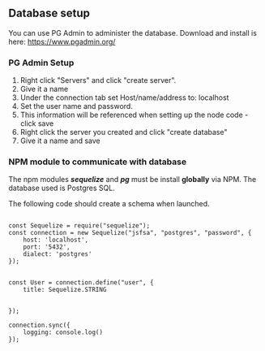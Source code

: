 
## Database setup


You can use PG Admin to administer the database.
Download and install is here:  https://www.pgadmin.org/


### PG Admin Setup

1. Right click "Servers" and click "create server".
2. Give it a name
2. Under the connection tab set Host/name/address to: localhost
3. Set the user name and password. 
4. This information will be referenced when setting up the node code - click save
5. Right click the server you created and click "create database"
6. Give it a name and save






### NPM module to communicate with database

The npm modules ***sequelize*** and ***pg*** must be install **globally** via NPM.
The database used is Postgres SQL.


The following code should create a schema when launched.


```

const Sequelize = require("sequelize");
const connection = new Sequelize("jsfsa", "postgres", "password", {
    host: 'localhost',
    port: '5432',
    dialect: 'postgres'
});


const User = connection.define("user", {
    title: Sequelize.STRING
        

});

connection.sync({
    logging: console.log()
});

```




